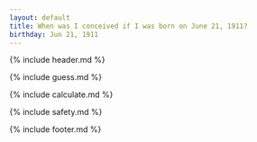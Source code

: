 ```yaml
---
layout: default
title: When was I conceived if I was born on June 21, 1911?
birthday: Jun 21, 1911
---
```


{% include header.md %}

{% include guess.md %}

{% include calculate.md %}

{% include safety.md %}

{% include footer.md %}



